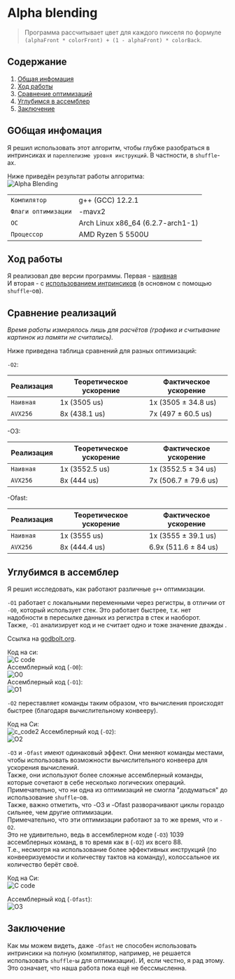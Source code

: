 # Alpha blending
> Программа рассчитывает цвет для каждого пикселя по формуле `(alphaFront * colorFront) + (1 - alphaFront) * colorBack`.

## Содержание
1. [Общая инфомация](#general)
2. [Ход работы](#progress)
3. [Сравнение оптимизаций](#compare)
4. [Углубимся в ассемблер](#assemble)
5. [Заключение](#conclusion)

## GОбщая инфомация <a name="general"></a>

Я решил использовать этот алгоритм, чтобы глубже разобраться в интринсиках и `пареллелизме уровня инструкций`. В частности, в `shuffle`-ах. 

Ниже приведён результат работы алгоритма:\
![Alpha Blending](https://github.com/ThreadJava800/AlphaBlending/blob/main/readmepics/result.png)

|  |  |
| --- | --- |
| `Компилятор` | g++ (GCC) 12.2.1 |
| `Флаги оптимизации` | -mavx2
| `ОС` | Arch Linux x86_64 (6.2.7-arch1-1)|
| `Процессор` | AMD Ryzen 5 5500U

## Ход работы <a name="progress"></a>

Я реализовал две версии программы. Первая - [наивная](https://github.com/ThreadJava800/AlphaBlending/blob/main/naive.cpp)\
И вторая - с [использованием интринсиков](https://github.com/ThreadJava800/AlphaBlending/blob/main/optim1.cpp) (в основном с помощью `shuffle`-ов).

## Сравнение реализаций <a name="compare"></a>

*Время работы измерялось лишь для расчётов (графика и считывание картинок из памяти не считались).*

Ниже приведена таблица сравнений для разных оптимизаций:

`-O2`:

| Реализация | Теоретическое ускорение | Фактическое ускорение |
| --- | --- | --- |
| `Наивная` | 1x (3505 us) | 1x (3505 ± 34.8 us) |
| `AVX256` | 8x (438.1 us) | 7x (497 ± 60.5 us) |

-O3:

| Реализация | Теоретическое ускорение | Фактическое ускорение |
| --- | --- | --- |
| `Наивная` | 1x (3552.5 us) | 1x (3552.5 ± 34 us) |
| `AVX256` | 8x (444 us) | 7x (506.7 ± 79.6 us) |

-Ofast:

| Реализация | Теоретическое ускорение | Фактическое ускорение |
| --- | --- | --- |
| `Наивная` | 1x (3555 us) | 1x (3555 ± 39.1 us) |
| `AVX256` | 8x (444.4 us) | 6.9x (511.6 ± 84 us) |

## Углубимся в ассемблер <a name="assemble"></a>
Я решил исследовать, как работают различные `g++` оптимизации.

`-O1` работает с локальными переменными через регистры, в отличии от `-O0`, который использует стек.
Это работает быстрее, т.к. нет надобности в пересылке данных из регистра в стек и наоборот.\
Также, `-O1` анализирует код и не считает одно и тоже значение дважды .

Ссылка на [godbolt.org](https://godbolt.org/z/eoa9Kc49v).

Код на си:\
![C code](https://github.com/ThreadJava800/AlphaBlending/blob/main/readmepics/c_code.png)\
Ассемблерный код (`-O0`):\
![O0](https://github.com/ThreadJava800/AlphaBlending/blob/main/readmepics/o0.png)\
Ассемблерный код (`-O1`):\
![O1](https://github.com/ThreadJava800/AlphaBlending/blob/main/readmepics/o1.png)

`-O2` переставляет команды таким образом, что вычисления происходят быстрее (благодаря вычислительному конвееру). 

Код на Си:\
![c_code2](https://github.com/ThreadJava800/AlphaBlending/blob/main/readmepics/c_code2.png)
Ассемблерный код (`-O2`):\
![O2](https://github.com/ThreadJava800/AlphaBlending/blob/main/readmepics/o2.png)

`-O3` и `-Ofast` имеют одинаковый эффект.
Они меняют команды местами, чтобы использовать возможности вычислительного конвеера для ускорения вычислений.\
Также, они используют более сложные ассемблерный команды, которые сочетают в себе несколько логических операций.\
Примечательно, что ни одна из оптимизаций не смогла "додуматься" до использование `shuffle`-ов.\
Также, важно отметить, что -O3 и -Ofast разворачивают циклы гораздо сильнее, чем другие оптимизации.\
Примечательно, что эти оптимизации работают за то же время, что и `-O2`.\
Это не удивительно, ведь в ассемблерном коде (`-O3`) 1039 ассемблерных команд, в то время как в (`-O2`) их всего 88.\
Т.е., несмотря на использование более эффективных инструкций (по конвееризуемости и количеству тактов на команду), колоссальное их количество берёт своё.

Код на Си:\
![C code](https://github.com/ThreadJava800/AlphaBlending/blob/main/readmepics/c_code3.png)

Ассемблерный код (`-Ofast`):\
![O3](https://github.com/ThreadJava800/AlphaBlending/blob/main/readmepics/o3.png)

## Заключение <a name="conclusion"></a>
Как мы можем видеть, даже `-Ofast` не способен использовать интринсики на полную (компилятор, например, не решается использовать `shuffle`-ы для оптимизации). И, если честно, я рад этому. Это означает, что наша работа пока ещё не бессмысленна.